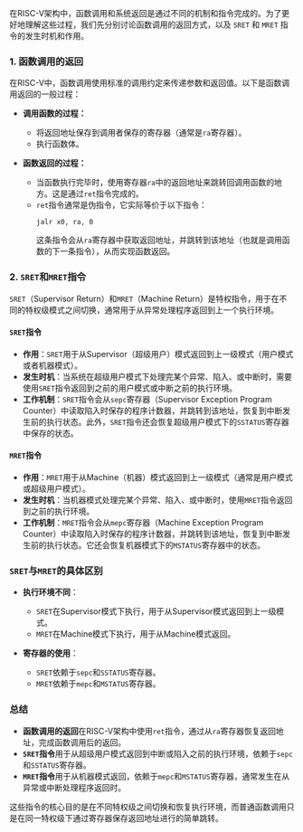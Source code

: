 在RISC-V架构中，函数调用和系统返回是通过不同的机制和指令完成的。为了更好地理解这些过程，我们先分别讨论函数调用的返回方式，以及 `SRET` 和 `MRET` 指令的发生时机和作用。

### 1. 函数调用的返回
在RISC-V中，函数调用使用标准的调用约定来传递参数和返回值。以下是函数调用返回的一般过程：

- **调用函数的过程：**
  - 将返回地址保存到调用者保存的寄存器（通常是`ra`寄存器）。
  - 执行函数体。

- **函数返回的过程：**
  - 当函数执行完毕时，使用寄存器`ra`中的返回地址来跳转回调用函数的地方。这是通过`ret`指令完成的。
  - `ret`指令通常是伪指令，它实际等价于以下指令：
    ```assembly
    jalr x0, ra, 0
    ```
    这条指令会从`ra`寄存器中获取返回地址，并跳转到该地址（也就是调用函数的下一条指令），从而实现函数返回。

### 2. `SRET`和`MRET`指令

`SRET`（Supervisor Return）和`MRET`（Machine Return）是特权指令，用于在不同的特权级模式之间切换，通常用于从异常处理程序返回到上一个执行环境。

#### **`SRET`指令**
- **作用**：`SRET`用于从Supervisor（超级用户）模式返回到上一级模式（用户模式或者机器模式）。
- **发生时机**：当系统在超级用户模式下处理完某个异常、陷入、或中断时，需要使用`SRET`指令返回到之前的用户模式或中断之前的执行环境。
- **工作机制**：`SRET`指令会从`sepc`寄存器（Supervisor Exception Program Counter）中读取陷入时保存的程序计数器，并跳转到该地址，恢复到中断发生前的执行状态。此外，`SRET`指令还会恢复超级用户模式下的`SSTATUS`寄存器中保存的状态。

#### **`MRET`指令**
- **作用**：`MRET`用于从Machine（机器）模式返回到上一级模式（通常是用户模式或超级用户模式）。
- **发生时机**：当机器模式处理完某个异常、陷入、或中断时，使用`MRET`指令返回到之前的执行环境。
- **工作机制**：`MRET`指令会从`mepc`寄存器（Machine Exception Program Counter）中读取陷入时保存的程序计数器，并跳转到该地址，恢复到中断发生前的执行状态。它还会恢复机器模式下的`MSTATUS`寄存器中的状态。

### `SRET`与`MRET`的具体区别
- **执行环境不同**：
  - `SRET`在Supervisor模式下执行，用于从Supervisor模式返回到上一级模式。
  - `MRET`在Machine模式下执行，用于从Machine模式返回。

- **寄存器的使用**：
  - `SRET`依赖于`sepc`和`SSTATUS`寄存器。
  - `MRET`依赖于`mepc`和`MSTATUS`寄存器。

### 总结
- **函数调用的返回**在RISC-V架构中使用`ret`指令，通过从`ra`寄存器恢复返回地址，完成函数调用后的返回。
- **`SRET`指令**用于从超级用户模式返回到中断或陷入之前的执行环境，依赖于`sepc`和`SSTATUS`寄存器。
- **`MRET`指令**用于从机器模式返回，依赖于`mepc`和`MSTATUS`寄存器，通常发生在从异常或中断处理程序返回时。

这些指令的核心目的是在不同特权级之间切换和恢复执行环境，而普通函数调用只是在同一特权级下通过寄存器保存返回地址进行的简单跳转。